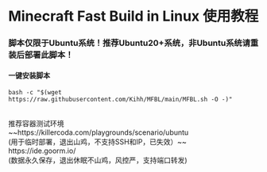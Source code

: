 # Minecraft Fast Build in Linux 使用教程
### 脚本仅限于Ubuntu系统！推荐Ubuntu20+系统，非Ubuntu系统请重装后部署此脚本！
#### 一键安装脚本</br>
```shell
bash -c "$(wget https://raw.githubusercontent.com/Kihh/MFBL/main/MFBL.sh -O -)"
```
</br>
推荐容器测试环境</br>
~~https://killercoda.com/playgrounds/scenario/ubuntu</br>
(用于临时部署，退出山鸡，不支持SSH和IP，已失效）~~</br>
https://ide.goorm.io/</br>
(数据永久保存，退出休眠不山鸡，风控严，支持端口转发)
